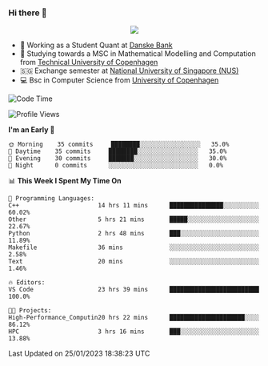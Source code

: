 ### Hi there 👋

<p align="center">
  <img src="https://media4.giphy.com/media/3ohzdKy5Z8TChSDuiA/giphy.gif?cid=ecf05e47r69cojk56gup9q8mep9liy48s94dn2uxsfh6fv39&rid=giphy.gif&ct=g" />
</p>

* 🏦 Working as a Student Quant at [Danske Bank](https://danskebank.dk)
* 🧮 Studying towards a MSC in Mathematical Modelling and Computation from [Technical University of Copenhagen](https://www.dtu.dk)
* 🇸🇬 Exchange semester at [National University of Singapore (NUS)](https://www.nus.edu.sg)
* 💻 Bsc in Computer Science from [University of Copenhagen](https://www.ku.dk/english/)


<!--START_SECTION:waka-->
![Code Time](http://img.shields.io/badge/Code%20Time-114%20hrs%2016%20mins-blue)

![Profile Views](http://img.shields.io/badge/Profile%20Views-0-blue)

**I'm an Early 🐤** 

```text
🌞 Morning    35 commits     ████████░░░░░░░░░░░░░░░░░   35.0% 
🌆 Daytime    35 commits     ████████░░░░░░░░░░░░░░░░░   35.0% 
🌃 Evening    30 commits     ███████░░░░░░░░░░░░░░░░░░   30.0% 
🌙 Night      0 commits      ░░░░░░░░░░░░░░░░░░░░░░░░░   0.0%

```


📊 **This Week I Spent My Time On** 

```text
💬 Programming Languages: 
C++                      14 hrs 11 mins      ███████████████░░░░░░░░░░   60.02% 
Other                    5 hrs 21 mins       █████░░░░░░░░░░░░░░░░░░░░   22.67% 
Python                   2 hrs 48 mins       ███░░░░░░░░░░░░░░░░░░░░░░   11.89% 
Makefile                 36 mins             ░░░░░░░░░░░░░░░░░░░░░░░░░   2.58% 
Text                     20 mins             ░░░░░░░░░░░░░░░░░░░░░░░░░   1.46%

🔥 Editors: 
VS Code                  23 hrs 39 mins      █████████████████████████   100.0%

🐱‍💻 Projects: 
High-Performance_Computin20 hrs 22 mins      █████████████████████░░░░   86.12% 
HPC                      3 hrs 16 mins       ███░░░░░░░░░░░░░░░░░░░░░░   13.88%

```


 Last Updated on 25/01/2023 18:38:23 UTC
<!--END_SECTION:waka-->
